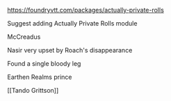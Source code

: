 https://foundryvtt.com/packages/actually-private-rolls

Suggest adding Actually Private Rolls module

McCreadus


Nasir very upset by Roach's disappearance

Found a single bloody leg

Earthen Realms prince

[[Tando Grittson]]